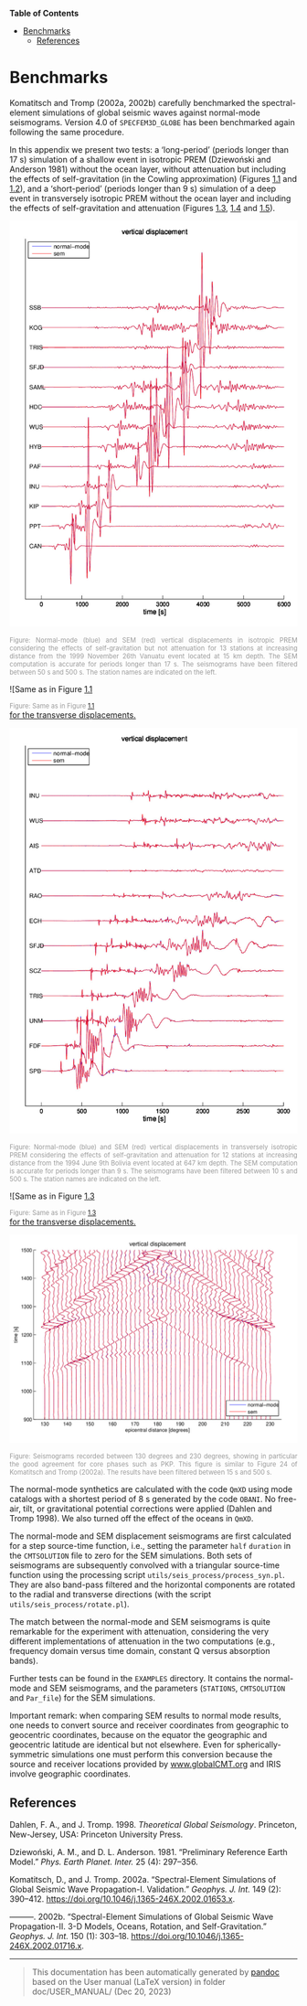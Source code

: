 **Table of Contents**

- [Benchmarks](#benchmarks)
  - [References](#references)

Benchmarks
==========

Komatitsch and Tromp (2002a, 2002b) carefully benchmarked the spectral-element simulations of global seismic waves against normal-mode seismograms. Version 4.0 of `SPECFEM3D_GLOBE` has been benchmarked again following the same procedure.

In this appendix we present two tests: a ‘long-period’ (periods longer than 17 s) simulation of a shallow event in isotropic PREM (Dziewoński and Anderson 1981) without the ocean layer, without attenuation but including the effects of self-gravitation (in the Cowling approximation) (Figures [1.1](#fig:Vanuatu-with-Vertical) and [1.2](#fig:Vanuatu-with-Transverse)), and a ‘short-period’ (periods longer than 9 s) simulation of a deep event in transversely isotropic PREM without the ocean layer and including the effects of self-gravitation and attenuation (Figures [1.3](#fig:Bolivia-with-Vertical), [1.4](#fig:Bolivia-with-Transverse) and [1.5](#fig:Bolivia-PKP)).

![Normal-mode (blue) and SEM (red) vertical displacements in isotropic PREM considering the effects of self-gravitation but not attenuation for 13 stations at increasing distance from the 1999 November 26th Vanuatu event located at 15 km depth. The SEM computation is accurate for periods longer than 17 s. The seismograms have been filtered between 50 s and 500 s. The station names are indicated on the left. ](figures/vanuatu_vertical.jpg)
<div class="figcaption" style="text-align:justify;font-size:80%"><span style="color:#9A9A9A">Figure: Normal-mode (blue) and SEM (red) vertical displacements in isotropic PREM considering the effects of self-gravitation but not attenuation for 13 stations at increasing distance from the 1999 November 26th Vanuatu event located at 15 km depth. The SEM computation is accurate for periods longer than 17 s. The seismograms have been filtered between 50 s and 500 s. The station names are indicated on the left. </span></div>

![Same as in Figure [1.1](#fig:Vanuatu-with-Vertical) <div class="figcaption" style="text-align:justify;font-size:80%"><span style="color:#9A9A9A">Figure: Same as in Figure [1.1</span></div> for the transverse displacements.](figures/vanuatu_trans.jpg)

![Normal-mode (blue) and SEM (red) vertical displacements in transversely isotropic PREM considering the effects of self-gravitation and attenuation for 12 stations at increasing distance from the 1994 June 9th Bolivia event located at 647 km depth. The SEM computation is accurate for periods longer than 9 s. The seismograms have been filtered between 10 s and 500 s. The station names are indicated on the left.](figures/bolivia_vertical.jpg)
<div class="figcaption" style="text-align:justify;font-size:80%"><span style="color:#9A9A9A">Figure: Normal-mode (blue) and SEM (red) vertical displacements in transversely isotropic PREM considering the effects of self-gravitation and attenuation for 12 stations at increasing distance from the 1994 June 9th Bolivia event located at 647 km depth. The SEM computation is accurate for periods longer than 9 s. The seismograms have been filtered between 10 s and 500 s. The station names are indicated on the left.</span></div>

![Same as in Figure [1.3](#fig:Bolivia-with-Vertical) <div class="figcaption" style="text-align:justify;font-size:80%"><span style="color:#9A9A9A">Figure: Same as in Figure [1.3</span></div> for the transverse displacements.](figures/bolivia_trans.jpg)

![Seismograms recorded between 130 degrees and 230 degrees, showing in particular the good agreement for core phases such as PKP. This figure is similar to Figure 24 of Komatitsch and Tromp (2002a). The results have been filtered between 15 s and 500 s.](figures/PKPdf_all_15s500s.jpg)
<div class="figcaption" style="text-align:justify;font-size:80%"><span style="color:#9A9A9A">Figure: Seismograms recorded between 130 degrees and 230 degrees, showing in particular the good agreement for core phases such as PKP. This figure is similar to Figure 24 of Komatitsch and Tromp (2002a). The results have been filtered between 15 s and 500 s.</span></div>

The normal-mode synthetics are calculated with the code `QmXD` using mode catalogs with a shortest period of 8 s generated by the code `OBANI`. No free-air, tilt, or gravitational potential corrections were applied (Dahlen and Tromp 1998). We also turned off the effect of the oceans in `QmXD`.

The normal-mode and SEM displacement seismograms are first calculated for a step source-time function, i.e., setting the parameter `half` `duration` in the `CMTSOLUTION` file to zero for the SEM simulations. Both sets of seismograms are subsequently convolved with a triangular source-time function using the processing script `utils/seis_process/process_syn.pl`. They are also band-pass filtered and the horizontal components are rotated to the radial and transverse directions (with the script `utils/seis_process/rotate.pl`).

The match between the normal-mode and SEM seismograms is quite remarkable for the experiment with attenuation, considering the very different implementations of attenuation in the two computations (e.g., frequency domain versus time domain, constant Q versus absorption bands).

Further tests can be found in the `EXAMPLES` directory. It contains the normal-mode and SEM seismograms, and the parameters (`STATIONS`, `CMTSOLUTION` and `Par_file`) for the SEM simulations.

Important remark: when comparing SEM results to normal mode results, one needs to convert source and receiver coordinates from geographic to geocentric coordinates, because on the equator the geographic and geocentric latitude are identical but not elsewhere. Even for spherically-symmetric simulations one must perform this conversion because the source and receiver locations provided by www.globalCMT.org and IRIS involve geographic coordinates.

References
----------

Dahlen, F. A., and J. Tromp. 1998. *Theoretical Global Seismology*. Princeton, New-Jersey, USA: Princeton University Press.

Dziewoński, A. M., and D. L. Anderson. 1981. “Preliminary Reference Earth Model.” *Phys. Earth Planet. Inter.* 25 (4): 297–356.

Komatitsch, D., and J. Tromp. 2002a. “Spectral-Element Simulations of Global Seismic Wave Propagation-I. Validation.” *Geophys. J. Int.* 149 (2): 390–412. <https://doi.org/10.1046/j.1365-246X.2002.01653.x>.

———. 2002b. “Spectral-Element Simulations of Global Seismic Wave Propagation-II. 3-D Models, Oceans, Rotation, and Self-Gravitation.” *Geophys. J. Int.* 150 (1): 303–18. <https://doi.org/10.1046/j.1365-246X.2002.01716.x>.

-----
> This documentation has been automatically generated by [pandoc](http://www.pandoc.org)
> based on the User manual (LaTeX version) in folder doc/USER_MANUAL/
> (Dec 20, 2023)

